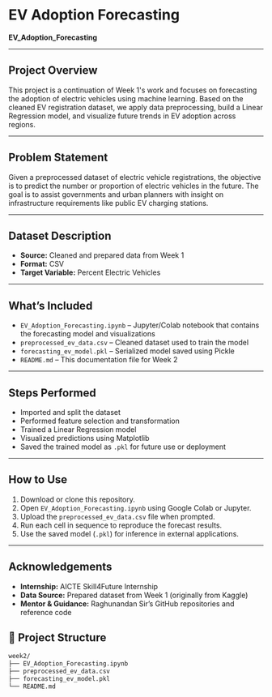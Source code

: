 # EV Adoption Forecasting

**EV_Adoption_Forecasting**

---

## Project Overview

This project is a continuation of Week 1's work and focuses on forecasting the adoption of electric vehicles using machine learning. Based on the cleaned EV registration dataset, we apply data preprocessing, build a Linear Regression model, and visualize future trends in EV adoption across regions.

---

## Problem Statement

Given a preprocessed dataset of electric vehicle registrations, the objective is to predict the number or proportion of electric vehicles in the future. The goal is to assist governments and urban planners with insight on infrastructure requirements like public EV charging stations.

---

## Dataset Description

- **Source:** Cleaned and prepared data from Week 1
- **Format:** CSV
- **Target Variable:** Percent Electric Vehicles

---

## What’s Included

- `EV_Adoption_Forecasting.ipynb` – Jupyter/Colab notebook that contains the forecasting model and visualizations
- `preprocessed_ev_data.csv` – Cleaned dataset used to train the model
- `forecasting_ev_model.pkl` – Serialized model saved using Pickle
- `README.md` – This documentation file for Week 2

---

## Steps Performed

- Imported and split the dataset
- Performed feature selection and transformation
- Trained a Linear Regression model
- Visualized predictions using Matplotlib
- Saved the trained model as `.pkl` for future use or deployment

---


## How to Use

1. Download or clone this repository.
2. Open `EV_Adoption_Forecasting.ipynb` using Google Colab or Jupyter.
3. Upload the `preprocessed_ev_data.csv` file when prompted.
4. Run each cell in sequence to reproduce the forecast results.
5. Use the saved model (`.pkl`) for inference in external applications.

---


## Acknowledgements

- **Internship:** AICTE Skill4Future Internship
- **Data Source:** Prepared dataset from Week 1 (originally from Kaggle)
- **Mentor & Guidance:** Raghunandan Sir’s GitHub repositories and reference code


## 📂 Project Structure

```bash
week2/
├── EV_Adoption_Forecasting.ipynb
├── preprocessed_ev_data.csv
├── forecasting_ev_model.pkl
└── README.md

